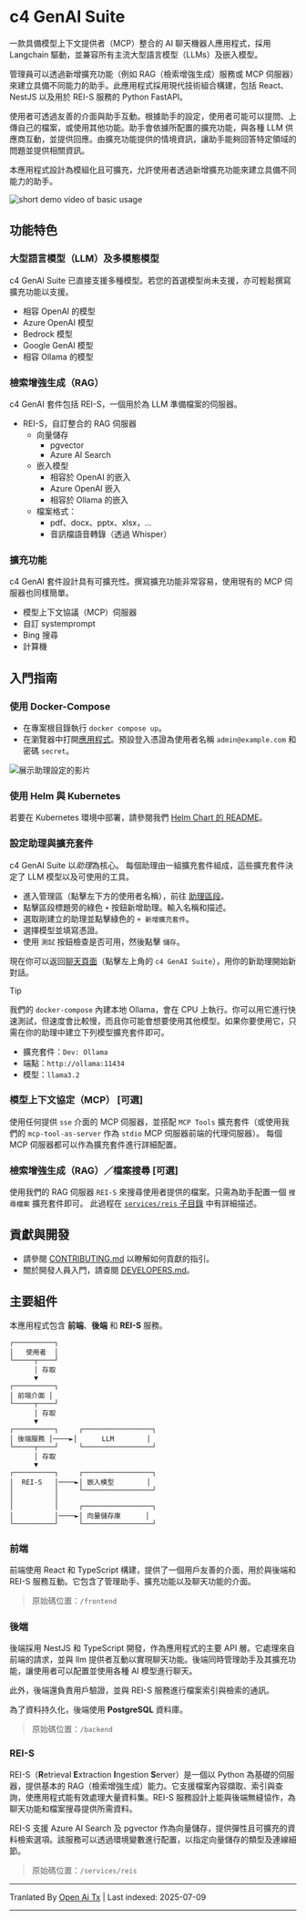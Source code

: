 # c4 GenAI Suite

一款具備模型上下文提供者（MCP）整合的 AI 聊天機器人應用程式，採用 Langchain 驅動，並兼容所有主流大型語言模型（LLMs）及嵌入模型。

管理員可以透過新增擴充功能（例如 RAG（檢索增強生成）服務或 MCP 伺服器）來建立具備不同能力的助手。此應用程式採用現代技術組合構建，包括 React、NestJS 以及用於 REI-S 服務的 Python FastAPI。

使用者可透過友善的介面與助手互動。根據助手的設定，使用者可能可以提問、上傳自己的檔案，或使用其他功能。助手會依據所配置的擴充功能，與各種 LLM 供應商互動，並提供回應。由擴充功能提供的情境資訊，讓助手能夠回答特定領域的問題並提供相關資訊。

本應用程式設計為模組化且可擴充，允許使用者透過新增擴充功能來建立具備不同能力的助手。

![short demo video of basic usage](https://raw.githubusercontent.com/codecentric/c4-genai-suite/main/demo/preview.webp)

## 功能特色

### 大型語言模型（LLM）及多模態模型

c4 GenAI Suite 已直接支援多種模型。若您的首選模型尚未支援，亦可輕鬆撰寫擴充功能以支援。

* 相容 OpenAI 的模型
* Azure OpenAI 模型
* Bedrock 模型
* Google GenAI 模型
* 相容 Ollama 的模型
### 檢索增強生成（RAG）

c4 GenAI 套件包括 REI-S，一個用於為 LLM 準備檔案的伺服器。

* REI-S，自訂整合的 RAG 伺服器
  * 向量儲存
    * pgvector
    * Azure AI Search
  * 嵌入模型
    * 相容於 OpenAI 的嵌入
    * Azure OpenAI 嵌入
    * 相容於 Ollama 的嵌入
  * 檔案格式：
    * pdf、docx、pptx、xlsx，...
    * 音訊檔語音轉錄（透過 Whisper）

### 擴充功能

c4 GenAI 套件設計具有可擴充性。撰寫擴充功能非常容易，使用現有的 MCP 伺服器也同樣簡單。

* 模型上下文協議（MCP）伺服器
* 自訂 systemprompt
* Bing 搜尋
* 計算機
## 入門指南

### 使用 Docker-Compose

- 在專案根目錄執行 `docker compose up`。
- 在瀏覽器中打開[應用程式](http://localhost:3333)。預設登入憑證為使用者名稱 `admin@example.com` 和密碼 `secret`。

![展示助理設定的影片](https://raw.githubusercontent.com/codecentric/c4-genai-suite/main/demo/assistants.webp)

### 使用 Helm 與 Kubernetes

若要在 Kubernetes 環境中部署，請參閱我們 [Helm Chart 的 README](https://raw.githubusercontent.com/codecentric/c4-genai-suite/main/./helm-chart/README.md)。

### 設定助理與擴充套件

c4 GenAI Suite 以*助理*為核心。
每個助理由一組擴充套件組成，這些擴充套件決定了 LLM 模型以及可使用的工具。

- 進入管理區（點擊左下方的使用者名稱），前往 [助理區段](http://localhost:3333/admin/assistants)。
- 點擊區段標題旁的綠色 `+` 按鈕新增助理。輸入名稱和描述。
- 選取剛建立的助理並點擊綠色的 `+ 新增擴充套件`。
- 選擇模型並填寫憑證。
- 使用 `測試` 按鈕檢查是否可用，然後點擊 `儲存`。

現在你可以返回[聊天頁面](http://localhost:3333/chat)（點擊左上角的 `c4 GenAI Suite`），用你的新助理開始新對話。

> [!TIP]
> 我們的 `docker-compose` 內建本地 Ollama，會在 CPU 上執行。你可以用它進行快速測試，但速度會比較慢，而且你可能會想要使用其他模型。如果你要使用它，只需在你的助理中建立下列模型擴充套件即可。
> * 擴充套件：`Dev: Ollama`
> * 端點：`http://ollama:11434`
> * 模型：`llama3.2`

### 模型上下文協定（MCP） [可選]

使用任何提供 `sse` 介面的 MCP 伺服器，並搭配 `MCP Tools` 擴充套件（或使用我們的 `mcp-tool-as-server` 作為 `stdio` MCP 伺服器前端的代理伺服器）。
每個 MCP 伺服器都可以作為擴充套件進行詳細配置。

### 檢索增強生成（RAG）／檔案搜尋 [可選]

使用我們的 RAG 伺服器 `REI-S` 來搜尋使用者提供的檔案。只需為助手配置一個 `搜尋檔案` 擴充套件即可。
此過程在 [ `services/reis` 子目錄](services/reis/#example-configuration-in-c4) 中有詳細描述。

## 貢獻與開發

* 請參閱 [CONTRIBUTING.md](https://raw.githubusercontent.com/codecentric/c4-genai-suite/main/CONTRIBUTING.md) 以瞭解如何貢獻的指引。
* 關於開發人員入門，請查閱 [DEVELOPERS.md](https://raw.githubusercontent.com/codecentric/c4-genai-suite/main/DEVELOPERS.md)。

## 主要組件

本應用程式包含 **前端**、**後端** 和 **REI-S** 服務。

```
┌──────────┐
│   使用者  │
└─────┬────┘
      │ 存取
      ▼
┌──────────┐
│ 前端介面 │
└─────┬────┘
      │ 存取
      ▼
┌──────────┐     ┌─────────────────┐
│ 後端服務 │────►│      LLM        │
└─────┬────┘     └─────────────────┘
      │ 存取
      ▼
┌──────────┐     ┌─────────────────┐
│  REI-S   │────►│ 嵌入模型        │
│          │     └─────────────────┘
│          │
│          │     ┌─────────────────┐
│          │────►│ 向量儲存庫      │
└──────────┘     └─────────────────┘
```
### 前端

前端使用 React 和 TypeScript 構建，提供了一個用戶友善的介面，用於與後端和 REI-S 服務互動。它包含了管理助手、擴充功能以及聊天功能的介面。

> 原始碼位置：`/frontend`

### 後端

後端採用 NestJS 和 TypeScript 開發，作為應用程式的主要 API 層。它處理來自前端的請求，並與 llm 提供者互動以實現聊天功能。後端同時管理助手及其擴充功能，讓使用者可以配置並使用各種 AI 模型進行聊天。

此外，後端還負責用戶驗證，並與 REI-S 服務進行檔案索引與檢索的通訊。

為了資料持久化，後端使用 **PostgreSQL** 資料庫。

> 原始碼位置：`/backend`

### REI-S

REI-S（**R**etrieval **E**xtraction **I**ngestion **S**erver）是一個以 Python 為基礎的伺服器，提供基本的 RAG（檢索增強生成）能力。它支援檔案內容擷取、索引與查詢，使應用程式能有效處理大量資料集。REI-S 服務設計上能與後端無縫協作，為聊天功能和檔案搜尋提供所需資料。

REI-S 支援 Azure AI Search 及 pgvector 作為向量儲存，提供彈性且可擴充的資料檢索選項。該服務可以透過環境變數進行配置，以指定向量儲存的類型及連線細節。

> 原始碼位置：`/services/reis`


---

Tranlated By [Open Ai Tx](https://github.com/OpenAiTx/OpenAiTx) | Last indexed: 2025-07-09

---